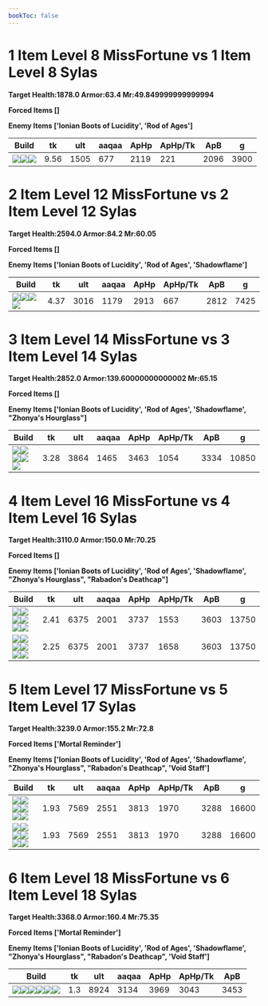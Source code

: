 ```yaml
---
bookToc: false
---
```


# 1 Item Level 8 MissFortune vs 1 Item Level 8 Sylas

**Target Health:1878.0 Armor:63.4 Mr:49.849999999999994**


**Forced Items []**


**Enemy Items ['Ionian Boots of Lucidity', 'Rod of Ages']**




Build | tk | ult | aaqaa |ApHp | ApHp/Tk | ApB | g
-|-|-|-|-|-|-|-
![](/item/3142.png)![](/item/1055.png)![](/item/1036.png)|9.56|1505|677|2119|221|2096|3900




























































# 2 Item Level 12 MissFortune vs 2 Item Level 12 Sylas

**Target Health:2594.0 Armor:84.2 Mr:60.05**


**Forced Items []**


**Enemy Items ['Ionian Boots of Lucidity', 'Rod of Ages', 'Shadowflame']**




Build | tk | ult | aaqaa |ApHp | ApHp/Tk | ApB | g
-|-|-|-|-|-|-|-
![](/item/3142.png)![](/item/3036.png)![](/item/1055.png)![](/item/1037.png)|4.37|3016|1179|2913|667|2812|7425




























































# 3 Item Level 14 MissFortune vs 3 Item Level 14 Sylas

**Target Health:2852.0 Armor:139.60000000000002 Mr:65.15**


**Forced Items []**


**Enemy Items ['Ionian Boots of Lucidity', 'Rod of Ages', 'Shadowflame', "Zhonya's Hourglass"]**




Build | tk | ult | aaqaa |ApHp | ApHp/Tk | ApB | g
-|-|-|-|-|-|-|-
![](/item/3142.png)![](/item/3036.png)![](/item/6676.png)![](/item/1055.png)![](/item/1038.png)|3.28|3864|1465|3463|1054|3334|10850




























































# 4 Item Level 16 MissFortune vs 4 Item Level 16 Sylas

**Target Health:3110.0 Armor:150.0 Mr:70.25**


**Forced Items []**


**Enemy Items ['Ionian Boots of Lucidity', 'Rod of Ages', 'Shadowflame', "Zhonya's Hourglass", "Rabadon's Deathcap"]**




Build | tk | ult | aaqaa |ApHp | ApHp/Tk | ApB | g
-|-|-|-|-|-|-|-
![](/item/3142.png)![](/item/3036.png)![](/item/6676.png)![](/item/6693.png)![](/item/1038.png)![](/item/1036.png)|2.41|6375|2001|3737|1553|3603|13750
![](/item/3142.png)![](/item/3036.png)![](/item/6676.png)![](/item/6696.png)![](/item/1038.png)![](/item/1036.png)|2.25|6375|2001|3737|1658|3603|13750




























































# 5 Item Level 17 MissFortune vs 5 Item Level 17 Sylas

**Target Health:3239.0 Armor:155.2 Mr:72.8**


**Forced Items ['Mortal Reminder']**


**Enemy Items ['Ionian Boots of Lucidity', 'Rod of Ages', 'Shadowflame', "Zhonya's Hourglass", "Rabadon's Deathcap", 'Void Staff']**




Build | tk | ult | aaqaa |ApHp | ApHp/Tk | ApB | g
-|-|-|-|-|-|-|-
![](/item/3142.png)![](/item/3072.png)![](/item/3033.png)![](/item/6676.png)![](/item/6693.png)![](/item/1038.png)|1.93|7569|2551|3813|1970|3288|16600
![](/item/3142.png)![](/item/3072.png)![](/item/3033.png)![](/item/6676.png)![](/item/6696.png)![](/item/1038.png)|1.93|7569|2551|3813|1970|3288|16600




























































# 6 Item Level 18 MissFortune vs 6 Item Level 18 Sylas

**Target Health:3368.0 Armor:160.4 Mr:75.35**


**Forced Items ['Mortal Reminder']**


**Enemy Items ['Ionian Boots of Lucidity', 'Rod of Ages', 'Shadowflame', "Zhonya's Hourglass", "Rabadon's Deathcap", 'Void Staff']**




Build | tk | ult | aaqaa |ApHp | ApHp/Tk | ApB
-|-|-|-|-|-|-
![](/item/3142.png)![](/item/3072.png)![](/item/3033.png)![](/item/6676.png)![](/item/6693.png)![](/item/6696.png)|1.3|8924|3134|3969|3043|3453




























































